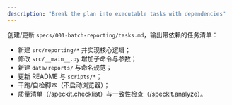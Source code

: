 ```yaml
---
description: "Break the plan into executable tasks with dependencies"
---
```


创建/更新 `specs/001-batch-reporting/tasks.md`，输出带依赖的任务清单：
- 新建 `src/reporting/*` 并实现核心逻辑；
- 修改 `src/__main__.py` 增加子命令与参数；
- 新建 `data/reports/` 与命名规范；
- 更新 README 与 `scripts/*`；
- 干跑/自检脚本（不启动浏览器）；
- 质量清单（/speckit.checklist）与一致性检查（/speckit.analyze）。
